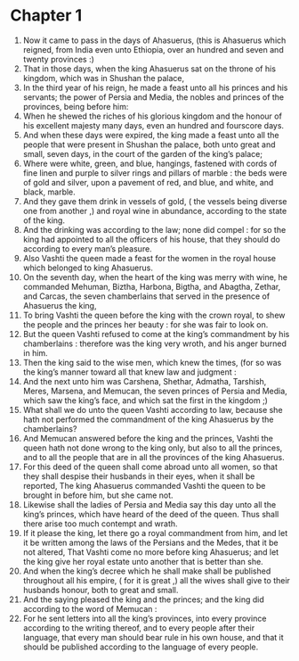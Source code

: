 # Chapter 1

1. Now it came to pass in the days of Ahasuerus, (this is Ahasuerus which reigned, from India even unto Ethiopia, over an hundred and seven and twenty provinces :)
2. That in those days, when the king Ahasuerus sat on the throne of his kingdom, which was in Shushan the palace,
3. In the third year of his reign, he made a feast unto all his princes and his servants; the power of Persia and Media, the nobles and princes of the provinces, being before him:
4. When he shewed the riches of his glorious kingdom and the honour of his excellent majesty many days, even an hundred and fourscore days.
5. And when these days were expired, the king made a feast unto all the people that were present in Shushan the palace, both unto great and small, seven days, in the court of the garden of the king’s palace;
6. Where were white, green, and blue, hangings, fastened with cords of fine linen and purple to silver rings and pillars of marble : the beds were of gold and silver, upon a pavement of red, and blue, and white, and black, marble.
7. And they gave them drink in vessels of gold, ( the vessels being diverse one from another ,) and royal wine in abundance, according to the state of the king.
8. And the drinking was according to the law; none did compel : for so the king had appointed to all the officers of his house, that they should do according to every man’s pleasure.
9. Also Vashti the queen made a feast for the women in the royal house which belonged to king Ahasuerus.
10. On the seventh day, when the heart of the king was merry with wine, he commanded Mehuman, Biztha, Harbona, Bigtha, and Abagtha, Zethar, and Carcas, the seven chamberlains that served in the presence of Ahasuerus the king,
11. To bring Vashti the queen before the king with the crown royal, to shew the people and the princes her beauty : for she was fair to look on.
12. But the queen Vashti refused to come at the king’s commandment by his chamberlains : therefore was the king very wroth, and his anger burned in him.
13. Then the king said to the wise men, which knew the times, (for so was the king’s manner toward all that knew law and judgment :
14. And the next unto him was Carshena, Shethar, Admatha, Tarshish, Meres, Marsena, and Memucan, the seven princes of Persia and Media, which saw the king’s face, and which sat the first in the kingdom ;)
15. What shall we do unto the queen Vashti according to law, because she hath not performed the commandment of the king Ahasuerus by the chamberlains?
16. And Memucan answered before the king and the princes, Vashti the queen hath not done wrong to the king only, but also to all the princes, and to all the people that are in all the provinces of the king Ahasuerus.
17. For this deed of the queen shall come abroad unto all women, so that they shall despise their husbands in their eyes, when it shall be reported, The king Ahasuerus commanded Vashti the queen to be brought in before him, but she came not.
18. Likewise shall the ladies of Persia and Media say this day unto all the king’s princes, which have heard of the deed of the queen. Thus shall there arise too much contempt and wrath.
19. If it please the king, let there go a royal commandment from him, and let it be written among the laws of the Persians and the Medes, that it be not altered, That Vashti come no more before king Ahasuerus; and let the king give her royal estate unto another that is better than she.
20. And when the king’s decree which he shall make shall be published throughout all his empire, ( for it is great ,) all the wives shall give to their husbands honour, both to great and small.
21. And the saying pleased the king and the princes; and the king did according to the word of Memucan :
22. For he sent letters into all the king’s provinces, into every province according to the writing thereof, and to every people after their language, that every man should bear rule in his own house, and that it should be published according to the language of every people.

